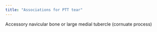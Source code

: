 ```yaml
---
title: "Associations for PTT tear"
---
```

Accessory navicular bone or large medial tubercle (cornuate process)

